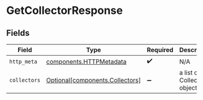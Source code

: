 # GetCollectorResponse


## Fields

| Field                                                                    | Type                                                                     | Required                                                                 | Description                                                              |
| ------------------------------------------------------------------------ | ------------------------------------------------------------------------ | ------------------------------------------------------------------------ | ------------------------------------------------------------------------ |
| `http_meta`                                                              | [components.HTTPMetadata](../../models/components/httpmetadata.md)       | :heavy_check_mark:                                                       | N/A                                                                      |
| `collectors`                                                             | [Optional[components.Collectors]](../../models/components/collectors.md) | :heavy_minus_sign:                                                       | a list of Collector objects                                              |